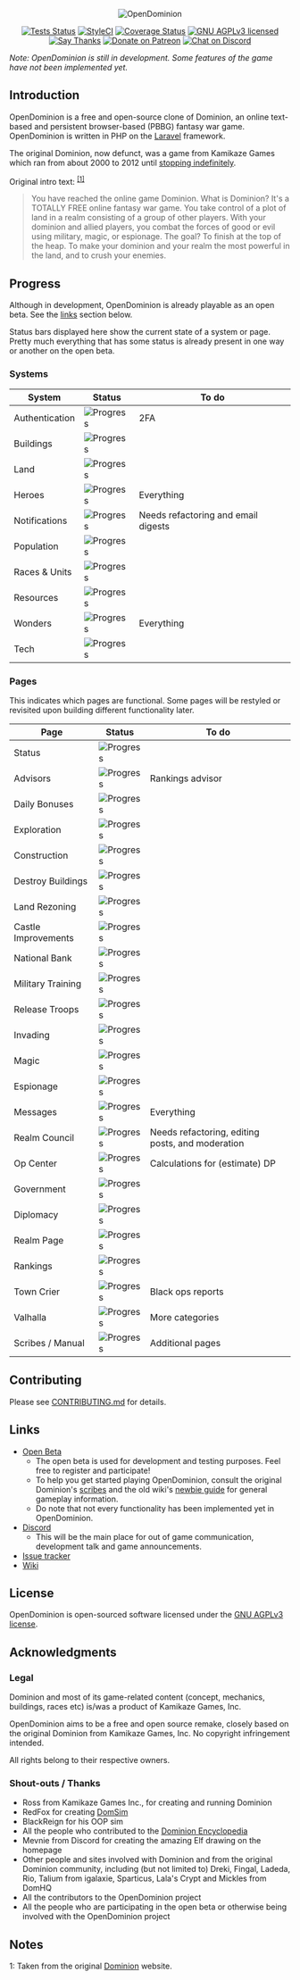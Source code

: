 <p align="center">
  <img src="https://raw.githubusercontent.com/WaveHack/OpenDominion/resources/logos/opendominion.png" alt="OpenDominion">
</p>

<p align="center">
  <a href="https://github.com/WaveHack/OpenDominion/actions"><img src="https://github.com/WaveHack/OpenDominion/workflows/Tests/badge.svg" alt="Tests Status"></a>
  <a href="https://styleci.io/repos/29497480"><img src="https://styleci.io/repos/29497480/shield?branch=develop&style=flat" alt="StyleCI"></a>
  <a href="https://coveralls.io/github/WaveHack/OpenDominion?branch=develop"><img src="https://coveralls.io/repos/github/WaveHack/OpenDominion/badge.svg?branch=develop" alt="Coverage Status"></a>
  <a href="https://github.com/WaveHack/OpenDominion/blob/develop/LICENSE"><img src="https://img.shields.io/github/license/wavehack/opendominion.svg?maxAge=2592000" alt="GNU AGPLv3 licensed"></a>
  <br>
  <a href="https://saythanks.io/to/WaveHack"><img src="https://img.shields.io/badge/say-thanks-ff69b4.svg" alt="Say Thanks"></a>
  <a href="https://www.patreon.com/OpenDominion"><img src="https://img.shields.io/badge/donate-patreon-ff69b4.svg" alt="Donate on Patreon"></a>
  <a href="https://discord.gg/mFk2wZT"><img src="https://img.shields.io/discord/325315157335212032.svg?label=chat%20&#40;discord&#41;" alt="Chat on Discord"></a>
</p>

*Note: OpenDominion is still in development. Some features of the game have not been implemented yet.*


## Introduction

OpenDominion is a free and open-source clone of Dominion, an online text-based and persistent browser-based (PBBG) fantasy war game. OpenDominion is written in PHP on the [Laravel](https://laravel.com) framework.

The original Dominion, now defunct, was a game from Kamikaze Games which ran from about 2000 to 2012 until [stopping indefinitely](https://dominion.opendominion.net/GameOver.htm).

Original intro text: <sup>[\[1\]](#notes-1)</sup>

> You have reached the online game Dominion. What is Dominion? It's a TOTALLY FREE online fantasy war game. You take control of a plot of land in a realm consisting of a group of other players. With your dominion and allied players, you combat the forces of good or evil using military, magic, or espionage. The goal? To finish at the top of the heap. To make your dominion and your realm the most powerful in the land, and to crush your enemies.


## Progress

Although in development, OpenDominion is already playable as an open beta. See the [links](#links) section below. 

Status bars displayed here show the current state of a system or page. Pretty much everything that has some status is already present in one way or another on the open beta.

### Systems

| System         | Status                                     | To do
| -------------- | ------------------------------------------ | -----
| Authentication | ![Progress](https://progress-bar.dev/95/)  | 2FA
| Buildings      | ![Progress](https://progress-bar.dev/100/) |
| Land           | ![Progress](https://progress-bar.dev/100/) |
| Heroes         | ![Progress](https://progress-bar.dev/0/)   | Everything
| Notifications  | ![Progress](https://progress-bar.dev/50/)  | Needs refactoring and email digests
| Population     | ![Progress](https://progress-bar.dev/100/) |
| Races & Units  | ![Progress](https://progress-bar.dev/100/) |
| Resources      | ![Progress](https://progress-bar.dev/100/) |
| Wonders        | ![Progress](https://progress-bar.dev/0/)   | Everything
| Tech           | ![Progress](https://progress-bar.dev/100/) |

### Pages

This indicates which pages are functional. Some pages will be restyled or revisited upon building different functionality later. 

| Page                | Status                                    | To do
| ------------------- | ----------------------------------------- | -----
| Status              | ![Progress](https://progress-bar.dev/100/) |
| Advisors            | ![Progress](https://progress-bar.dev/90/)  | Rankings advisor
| Daily Bonuses       | ![Progress](https://progress-bar.dev/100/) |
| Exploration         | ![Progress](https://progress-bar.dev/100/) |
| Construction        | ![Progress](https://progress-bar.dev/100/) |
| Destroy Buildings   | ![Progress](https://progress-bar.dev/100/) |
| Land Rezoning       | ![Progress](https://progress-bar.dev/100/) |
| Castle Improvements | ![Progress](https://progress-bar.dev/100/) | 
| National Bank       | ![Progress](https://progress-bar.dev/100/) |
| Military Training   | ![Progress](https://progress-bar.dev/100/) |
| Release Troops      | ![Progress](https://progress-bar.dev/100/) |
| Invading            | ![Progress](https://progress-bar.dev/100/) |
| Magic               | ![Progress](https://progress-bar.dev/100/) |
| Espionage           | ![Progress](https://progress-bar.dev/100/) |
| Messages            | ![Progress](https://progress-bar.dev/0/)   | Everything
| Realm Council       | ![Progress](https://progress-bar.dev/50/)  | Needs refactoring, editing posts, and moderation
| Op Center           | ![Progress](https://progress-bar.dev/95/)  | Calculations for (estimate) DP
| Government          | ![Progress](https://progress-bar.dev/100/) |
| Diplomacy           | ![Progress](https://progress-bar.dev/100/) |
| Realm Page          | ![Progress](https://progress-bar.dev/100/) |
| Rankings            | ![Progress](https://progress-bar.dev/100/) |
| Town Crier          | ![Progress](https://progress-bar.dev/95/)  | Black ops reports
| Valhalla            | ![Progress](https://progress-bar.dev/80/)  | More categories
| Scribes / Manual    | ![Progress](https://progress-bar.dev/60/)  | Additional pages


## Contributing

Please see [CONTRIBUTING.md](.github/CONTRIBUTING.md) for details.


## Links

- [Open Beta](https://beta.opendominion.net)
  - The open beta is used for development and testing purposes. Feel free to register and participate!
  - To help you get started playing OpenDominion, consult the original Dominion's [scribes](https://dominion.opendominion.net/scribes.html) and the old wiki's [newbie guide](http://web.archive.org/web/20131226013425/http://dominion.lykanthropos.com:80/wiki/index.php/The_Complete_Newbie_Guide) for general gameplay information.
  - Do note that not every functionality has been implemented yet in OpenDominion.
- [Discord](https://discord.gg/mFk2wZT)
  - This will be the main place for out of game communication, development talk and game announcements.
- [Issue tracker](https://github.com/WaveHack/OpenDominion/issues)
- [Wiki](https://opendominion.miraheze.org)


## License

OpenDominion is open-sourced software licensed under the [GNU AGPLv3 license](LICENSE).


## Acknowledgments

### Legal

Dominion and most of its game-related content (concept, mechanics, buildings, races etc) is/was a product of Kamikaze Games, Inc.

OpenDominion aims to be a free and open source remake, closely based on the original Dominion from Kamikaze Games, Inc. No copyright infringement intended.

All rights belong to their respective owners.

### Shout-outs / Thanks

- Ross from Kamikaze Games Inc., for creating and running Dominion
- RedFox for creating [DomSim](http://web.archive.org/web/20150918011332/http://dominion.lykanthropos.com:80/DomSim)
- BlackReign for his OOP sim
- All the people who contributed to the [Dominion Encyclopedia](http://web.archive.org/web/20141017235815/http://dominion.lykanthropos.com/wiki/index.php/Main_Page)
- Mevnie from Discord for creating the amazing Elf drawing on the homepage
- Other people and sites involved with Dominion and from the original Dominion community, including (but not limited to) Dreki, Fingal, Ladeda, Rio, Talium from igalaxie, Sparticus, Lala's Crypt and Mickles from DomHQ
- All the contributors to the OpenDominion project
- All the people who are participating in the open beta or otherwise being involved with the OpenDominion project


## Notes

<a name="notes-1">1</a>: Taken from the original [Dominion](https://dominion.opendominion.net/) website.
